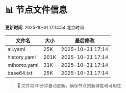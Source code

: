 # 📊 节点文件信息

**更新时间**: 2025-10-31 17:14:54 北京时间

| 文件名 | 大小 | 最后修改 |
|--------|------|----------|
| all.yaml | 25K | 2025-10-31 17:14 |
| history.yaml | 201K | 2025-10-31 17:14 |
| mihomo.yaml | 31K | 2025-10-31 17:14 |
| base64.txt | 25K | 2025-10-31 17:14 |

> 🔄 文件每30分钟自动更新，确保节点的新鲜度和可用性
